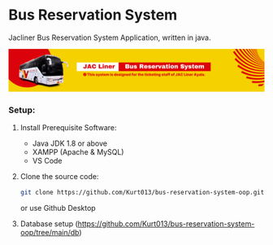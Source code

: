 Bus Reservation System
======================
Jacliner Bus Reservation System Application, written in java.

<div align="center">
  <img src="src/main/resources/images/banner.png">
</div>

### Setup:

1. Install Prerequisite Software:
	* Java JDK 1.8 or above
	* XAMPP (Apache & MySQL)
	* VS Code

2. Clone the source code:
 	```bash
 	git clone https://github.com/Kurt013/bus-reservation-system-oop.git
 	```
	or use Github Desktop

3. Database setup (https://github.com/Kurt013/bus-reservation-system-oop/tree/main/db)
